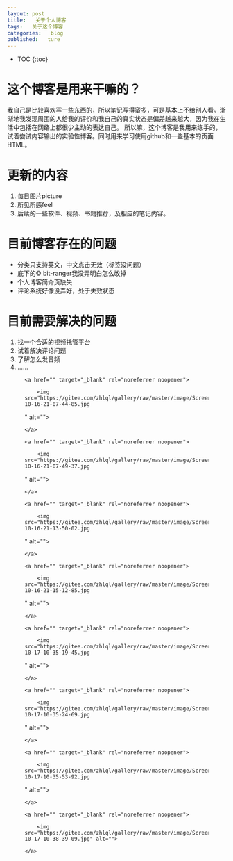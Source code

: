 ```yaml
---
layout: post
title:   关于个人博客
tags:   关于这个博客
categories:   blog
published:   ture
---
```


* TOC
{:toc}




#  这个博客是用来干嘛的？

我自己是比较喜欢写一些东西的，所以笔记写得蛮多，可是基本上不给别人看。渐渐地我发现周围的人给我的评价和我自己的真实状态是偏差越来越大，因为我在生活中包括在网络上都很少主动的表达自己。
所以嘛，这个博客是我用来练手的，试着尝试内容输出的实验性博客。同时用来学习使用github和一些基本的页面HTML。

#  更新的内容

1. 每日图片picture 
2. 所见所感feel
3. 后续的一些软件、视频、书籍推荐，及相应的笔记内容。

#  目前博客存在的问题

* 分类只支持英文，中文点击无效（标签没问题）
* 底下的© bit-ranger我没弄明白怎么改掉
* 个人博客简介页缺失
* 评论系统好像没弄好，处于失效状态

#  目前需要解决的问题

1. 找一个合适的视频托管平台
2. 试着解决评论问题
3. 了解怎么发音频
4. ……


<figure class="wp-block-image">

    <a href="" target="_blank" rel="noreferrer noopener">

        <img src="https://gitee.com/zhlql/gallery/raw/master/image/Screenshot_2021-10-16-21-07-44-85.jpg
" alt="">

    </a>

</figure>




<figure class="wp-block-image">

    <a href="" target="_blank" rel="noreferrer noopener">

        <img src="https://gitee.com/zhlql/gallery/raw/master/image/Screenshot_2021-10-16-21-07-49-37.jpg
" alt="">

    </a>

</figure>




<figure class="wp-block-image">

    <a href="" target="_blank" rel="noreferrer noopener">

        <img src="https://gitee.com/zhlql/gallery/raw/master/image/Screenshot_2021-10-16-21-13-50-02.jpg
" alt="">

    </a>

</figure>




<figure class="wp-block-image">

    <a href="" target="_blank" rel="noreferrer noopener">

        <img src="https://gitee.com/zhlql/gallery/raw/master/image/Screenshot_2021-10-16-21-15-12-85.jpg
" alt="">

    </a>

</figure>




<figure class="wp-block-image">

    <a href="" target="_blank" rel="noreferrer noopener">

        <img src="https://gitee.com/zhlql/gallery/raw/master/image/Screenshot_2021-10-17-10-35-19-45.jpg
" alt="">

    </a>

</figure>




<figure class="wp-block-image">

    <a href="" target="_blank" rel="noreferrer noopener">

        <img src="https://gitee.com/zhlql/gallery/raw/master/image/Screenshot_2021-10-17-10-35-24-69.jpg
" alt="">

    </a>

</figure>





<figure class="wp-block-image">

    <a href="" target="_blank" rel="noreferrer noopener">

        <img src="https://gitee.com/zhlql/gallery/raw/master/image/Screenshot_2021-10-17-10-35-53-92.jpg
" alt="">

    </a>

</figure>




<figure class="wp-block-image">

    <a href="" target="_blank" rel="noreferrer noopener">

        <img src="https://gitee.com/zhlql/gallery/raw/master/image/Screenshot_2021-10-17-10-38-39-09.jpg" alt="">

    </a>

</figure>

